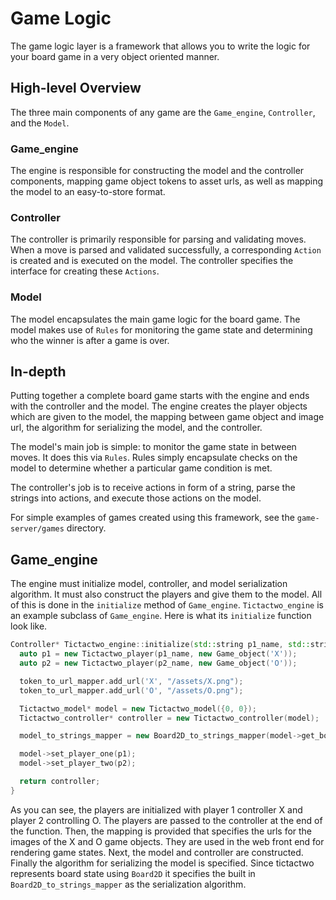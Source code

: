 # Game Logic
The game logic layer is a framework that allows you to write the logic for your
board game in a very object oriented manner.

## High-level Overview
The three main components of any game are the `Game_engine`, `Controller`, and the
`Model`.

### Game_engine
The engine is responsible for constructing the model and the controller
components, mapping game object tokens to asset urls, as well as mapping the
model to an easy-to-store format.

### Controller
The controller is primarily responsible for parsing and validating moves. When a
move is parsed and validated successfully, a corresponding `Action` is created
and is executed on the model. The controller specifies the interface for
creating these `Actions`.

### Model
The model encapsulates the main game logic for the board game. The model makes
use of `Rules` for monitoring the game state and determining who the winner is
after a game is over. 

## In-depth
Putting together a complete board game starts with the engine and ends with the
controller and the model. The engine creates the player objects which are given
to the model, the mapping between game object and image url, the algorithm for
serializing the model, and the controller.

The model's main job is simple: to monitor the game state in between moves. It does this
via `Rules`. Rules simply encapsulate checks on the model to determine whether a
particular game condition is met.

The controller's job is to receive actions in form of a string, parse the
strings into actions, and execute those actions on the model. 

For simple examples of games created using this framework, see the
`game-server/games` directory.

## Game_engine
The engine must initialize model, controller, and model serialization algorithm.
It must also construct the players and give them to the model. All of this is
done in the `initialize` method of `Game_engine`. `Tictactwo_engine` is an example
subclass of `Game_engine`. Here is what its `initialize` function look like.
```c++
Controller* Tictactwo_engine::initialize(std::string p1_name, std::string p2_name) {
  auto p1 = new Tictactwo_player(p1_name, new Game_object('X'));
  auto p2 = new Tictactwo_player(p2_name, new Game_object('O'));

  token_to_url_mapper.add_url('X', "/assets/X.png");
  token_to_url_mapper.add_url('O', "/assets/O.png");

  Tictactwo_model* model = new Tictactwo_model({0, 0});
  Tictactwo_controller* controller = new Tictactwo_controller(model);

  model_to_strings_mapper = new Board2D_to_strings_mapper(model->get_board());

  model->set_player_one(p1);
  model->set_player_two(p2);

  return controller;
}
``` 
As you can see, the players are initialized with
player 1 controller X and player 2 controlling O. The players are passed to
the controller at the end of the function. Then, the mapping is provided that
specifies the urls for the images of the X and O game objects. They are used
in the web front end for rendering game states. Next, the model and controller
are constructed. Finally the algorithm for serializing the model is specified.
Since tictactwo represents board state using `Board2D` it specifies the built
in `Board2D_to_strings_mapper` as the serialization algorithm.
